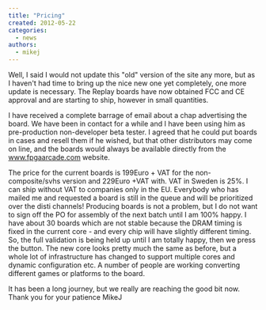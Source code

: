 ```yaml
---
title: "Pricing"
created: 2012-05-22
categories: 
  - news
authors: 
  - mikej
---
```


Well, I said I would not update this "old" version of the site any more, but as I haven't had time to bring up the nice new one yet completely, one more update is necessary. The Replay boards have now obtained FCC and CE approval and are starting to ship, however in small quantities.

I have received a complete barrage of email about a chap advertising the board. We have been in contact for a while and I have been using him as pre-production non-developer beta tester. I agreed that he could put boards in cases and resell them if he wished, but that other distributors may come on line, and the boards would always be available directly from the www.fpgaarcade.com website.

The price for the current boards is 199Euro + VAT for the non-composite/svhs version and 229Euro +VAT with. VAT in Sweden is 25%. I can ship without VAT to companies only in the EU. Everybody who has mailed me and requested a board is still in the queue and will be prioritized over the disti channels! Producing boards is not a problem, but I do not want to sign off the PO for assembly of the next batch until I am 100% happy. I have about 30 boards which are not stable because the DRAM timing is fixed in the current core - and every chip will have slightly different timing. So, the full validation is being held up until I am totally happy, then we press the button. The new core looks pretty much the same as before, but a whole lot of infrastructure has changed to support multiple cores and dynamic configuration etc. A number of people are working converting different games or platforms to the board.

It has been a long journey, but we really are reaching the good bit now. Thank you for your patience MikeJ

